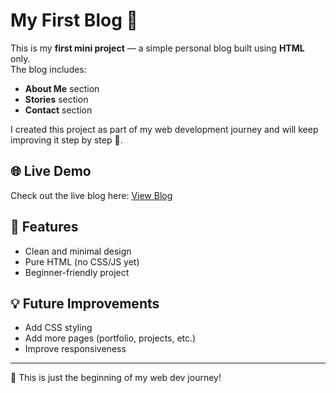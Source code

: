# My First Blog 📝

This is my **first mini project** — a simple personal blog built using **HTML** only.  
The blog includes:

- **About Me** section
- **Stories** section
- **Contact** section

I created this project as part of my web development journey and will keep improving it step by step 🚀.

## 🌐 Live Demo
Check out the live blog here: [View Blog](https://krishna8761.github.io/my-blog/)

## 📌 Features
- Clean and minimal design
- Pure HTML (no CSS/JS yet)
- Beginner-friendly project

## 💡 Future Improvements
- Add CSS styling
- Add more pages (portfolio, projects, etc.)
- Improve responsiveness

---

🙌 This is just the beginning of my web dev journey!
